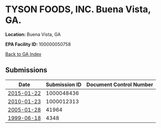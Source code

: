 # TYSON FOODS, INC. Buena Vista, GA.

**Location:** Buena Vista, GA

**EPA Facility ID:** 100000050758

[Back to GA Index](../../index.md)

## Submissions

| Date | Submission ID | Document Control Number |
|------|--------------|-------------------------|
| [2015-01-22](submissions/1000048436.md) | 1000048436 |  |
| [2010-01-23](submissions/1000012313.md) | 1000012313 |  |
| [2005-01-28](submissions/41964.md) | 41964 |  |
| [1999-06-18](submissions/4348.md) | 4348 |  |
